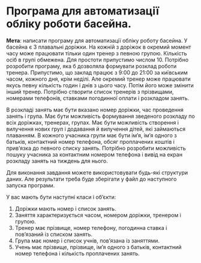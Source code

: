 # Програма для автоматизації обліку роботи басейна.

**Мета**: написати програму для автоматизації обліку роботу басейна.
У басейна є 3 плавальні доріжки. На кожній з доріжок в окремий момент часу може
працювати тільки один тренер з певною групою. Кількість осіб в групі обмежена. 
Для простоти припустимо числом 10.
Потрібно розробити програму, яка б дозволяла формувати розклад роботи тренера.
Припустимо, що заклад працює з 9:00 до 21:00 за київським часом, кожного дня, крім неділі. 
Але окремий тренер може працювати якусь певну кількість годин і днів з цього часу. 
Потім його може змінити інший тренер. Потрібно створити список тренерів з
прізвищами, номерами телефонів, ставками погодинної оплати і розкладом занять. 

В розкладі занять має бути вказано номер доріжки, час проведення занять і група. 
Має бути можливість формування зведеного розкладу по всіх доріжках, тренерах, групах.
Має бути можливість створення і вилучення нових груп і додавання й вилучення
дітей, які займаються плаванням. В кожного учасника групи має бути ім’я, ім’я одного
з батьків, контактний номер телефона, обсяг проплачених коштів і прив’язка до
певного списку занять. Потрібно розробити можливість пошуку учасника за
контактним номером телефона і вивід на екран розкладу занять на тиждень для нього.

Для виконання завдання можете використовувати будь-які структури даних. 
Але результати треба буде зберігати у файл до наступного запуска програми.

У вас мають бути наступні класи і об’єкти:
1) Доріжки мають номер і список занять.
2) Заняття характеризується часом, номером доріжки, тренером і групою.
3) Тренер має прізвище, номер телефону, погодинна ставка і пов’язаний із списком
занять.
4) Група має номер і список учнів, пов’язана із заняттями.
5) Учень має прізвище, прізвище, ім’я одного з батьків, контактний номер телефона і
кількість проплачених занять.
